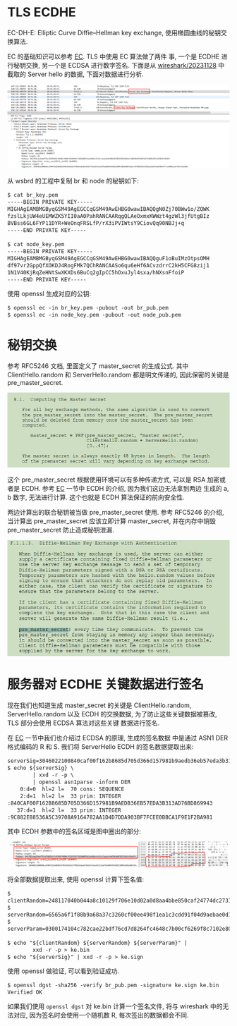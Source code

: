 TLS ECDHE
=========

EC-DH-E: Elliptic Curve Diffie–Hellman key exchange, 使用椭圆曲线的秘钥交换算法.

EC 的基础知识可以参考 [EC](../asymmetric/ec/README.md). TLS 中使用 EC 算法做了两件
事, 一个是 ECDHE 进行秘钥交换, 另一个是 ECDSA 进行数字签名. 下面是从
[wireshark/20231128](./20231128/node_join.pcapng) 中截取的 Server hello 的数据,
下面对数据进行分析.

![Server Hello](./pic/tls_ecdhe/server_hello_ecdhe.png)

从 wsbrd 的工程中复制 br 和 node 的秘钥如下:

```console
$ cat br_key.pem
-----BEGIN PRIVATE KEY-----
MIGHAgEAMBMGByqGSM49AgEGCCqGSM49AwEHBG0wawIBAQQgN0Zj70BWw1o/ZQWK
fzslLkjUW4eUEMWZK5YII0aA0PahRANCAARqgQLAeOxmxKWWzt4gzWl3jfUtgBIz
BVBss6GL6FYP11DYR+WeOnqFRSLfP/rX3iPVIWtsY9CiovQq90NBJj+q
-----END PRIVATE KEY-----

$ cat node_key.pem
-----BEGIN PRIVATE KEY-----
MIGHAgEAMBMGByqGSM49AgEGCCqGSM49AwEHBG0wawIBAQQguF1oBuIMzOtpsOMH
df97vr2GppQfXOKDJ4RogFMk7QChRANCAASo6qu6eHf6ACvzdrrC2kH5CFG8zij1
1N1V40KjRqZeHNtSwXKXDs6BuCq2gIpCC5hOxuJyl4sxa/hNXsnFfoiP
-----END PRIVATE KEY-----
```

使用 openssl 生成对应的公钥:

```console
$ openssl ec -in br_key.pem -pubout -out br_pub.pem
$ openssl ec -in node_key.pem -pubout -out node_pub.pem
```

# 秘钥交换

参考 RFC5246 文档, 里面定义了 master_secret 的生成公式. 其中 ClientHello.random
和 ServerHello.random 都是明文传递的, 因此保密的关键是 pre_master_secret.

![master_secret](./pic/tls_ecdhe/master_secret.png)

这个 pre_master_secret 根据使用环境可以有多种传递方式, 可以是 RSA 加密或者是 ECDH.
参考 [EC](../asymmetric/ec/README.md) 一节中 ECDH 的介绍, 因为我们这边无法拿到两边
生成的 a, b 数字, 无法进行计算. 这个也就是 ECDH 算法保证的前向安全性.

两边计算出的联合秘钥被当做 pre_master_secret 使用. 参考 RFC5246 的介绍, 当计算出
pre_master_secret 应该立即计算 master_secret, 并在内存中销毁 pre_master_secret
防止造成秘钥泄漏.

![RFC5246](./pic/tls_ecdhe/rfc5246_f1113.png)

# 服务器对 ECDHE 关键数据进行签名

现在我们也知道生成 master_secret 的关键是 ClientHello.random, ServerHello.random
以及 ECDH 的交换数据, 为了防止这些关键数据被篡改, TLS 部分会使用 ECDSA 算法对这些关键
数据进行签名.

在 [EC](../asymmetric/ec/README.md) 一节中我们也介绍过 ECDSA 的原理, 生成的签名数据
中是通过 ASN1 DER 格式编码的 R 和 S. 我们将 ServerHello ECDH 的签名数据提取出来:

```console
serverSig=3046022100840caf00f162b8685d705d366d157981b9aedb36eb57eda3b313ad76bd8699430221009c882e88536a5c39708a9164782aa1d4d7dda903bf7fcee0bbca1f9e1f2ba981
$ echo ${serverSig} \
        | xxd -r -p \
        | openssl asn1parse -inform DER
    0:d=0  hl=2 l=  70 cons: SEQUENCE
    2:d=1  hl=2 l=  33 prim: INTEGER           :840CAF00F162B8685D705D366D157981B9AEDB36EB57EDA3B313AD76BD869943
   37:d=1  hl=2 l=  33 prim: INTEGER           :9C882E88536A5C39708A9164782AA1D4D7DDA903BF7FCEE0BBCA1F9E1F2BA981
```

其中 ECDH 参数中的签名区域是图中圈出的部分:

![ServerParams](./pic/tls_ecdhe/server_hello_ecdhe_server_params.png)

将全部数据提取出来, 使用 openssl 计算下签名值:

```console
$ clientRandom=248117040b044a8c10129f706e10d02a0d8aa4bbe850caf24774dc27313c0284
$ serverRandom=6565a6f1f88b9a68a37c3260cf00ee498f1ea1c3cdd91f04d9aebae0d120fdd8
$ serverParam=0300174104c782cae22bdf76cd7d8264fc4648c7b00cf6269f8c7102e807e5a1b86bc9c21c3aaa14db586a015852101419da7c48658d953067d271d9812921e658163366b2

$ echo "${clientRandom} ${serverRandom} ${serverParam}" |
        xxd -r -p > ke.bin
$ echo "${serverSig}" | xxd -r -p > ke.sign
```

使用 openssl 做验证, 可以看到验证成功.

```console
$ openssl dgst -sha256 -verify br_pub.pem -signature ke.sign ke.bin
Verified OK
```

如果我们使用 `openssl dgst` 对 ke.bin 计算一个签名文件, 将与 wireshark 中的无法对应,
因为签名时会使用一个随机数 R, 每次签出的数据都会不同.

